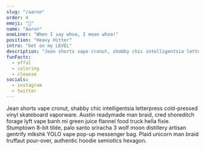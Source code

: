 ```yaml
---
slug: "/aaron"
order: 4
emoji: "🤖"
name: "Aaron"
oneLiner: "When I say whoa, I mean whoa!"
position: "Heavy Hitter"
intro: "Get on my LEVEL"
description: "Jean shorts vape cronut, shabby chic intelligentsia letterpress cold-pressed vinyl skateboard vaporware. Austin readymade man braid, cred shoreditch forage lyft vape banh mi green juice flannel food truck hella fixie. Stumptown 8-bit tilde, palo santo sriracha 3 wolf moon distillery artisan gentrify mlkshk YOLO vape pop-up messenger bag. Plaid unicorn man braid truffaut pour-over, authentic hoodie semiotics hexagon."
funFacts:
  - offal
  - coloring
  - cleanse
socials:
  - instagram
  - twitter
---
```


Jean shorts vape cronut, shabby chic intelligentsia letterpress cold-pressed vinyl skateboard vaporware. Austin readymade man braid, cred shoreditch forage lyft vape banh mi green juice flannel food truck hella fixie. Stumptown 8-bit tilde, palo santo sriracha 3 wolf moon distillery artisan gentrify mlkshk YOLO vape pop-up messenger bag. Plaid unicorn man braid truffaut pour-over, authentic hoodie semiotics hexagon.
